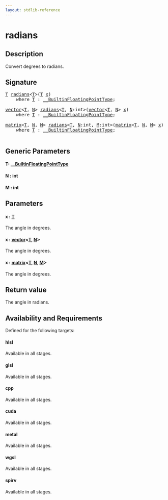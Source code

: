 ```yaml
---
layout: stdlib-reference
---
```


# radians

## Description

Convert degrees to radians.



## Signature 

<pre>
<a href="radians#typeparam-T" class="code_type">T</a> <a href="radians">radians</a>&lt;<a href="radians#typeparam-T" class="code_type">T</a>&gt;(<a href="radians#typeparam-T" class="code_type">T</a> <a href="radians#decl-x" class="code_param">x</a>)
    <span class='code_keyword'>where</span> <a href="radians#typeparam-T" class="code_type">T</a> : <a href="../interfaces/0_builtinfloatingpointtype-029hm/index" class="code_type">__BuiltinFloatingPointType</a>;

<a href="../types/vector/index" class="code_type">vector</a>&lt;<a href="radians#typeparam-T" class="code_type">T</a>, <a href="radians#decl-N" class="code_var">N</a>&gt; <a href="radians">radians</a>&lt;<a href="radians#typeparam-T" class="code_type">T</a>, <a href="radians#decl-N" class="code_var">N</a>:<span class="code_keyword">int</span>&gt;(<a href="../types/vector/index" class="code_type">vector</a>&lt;<a href="radians#typeparam-T" class="code_type">T</a>, <a href="radians#decl-N" class="code_var">N</a>&gt; <a href="radians#decl-x" class="code_param">x</a>)
    <span class='code_keyword'>where</span> <a href="radians#typeparam-T" class="code_type">T</a> : <a href="../interfaces/0_builtinfloatingpointtype-029hm/index" class="code_type">__BuiltinFloatingPointType</a>;

<a href="../types/matrix/index" class="code_type">matrix</a>&lt;<a href="radians#typeparam-T" class="code_type">T</a>, <a href="radians#decl-N" class="code_var">N</a>, <a href="radians#decl-M" class="code_var">M</a>&gt; <a href="radians">radians</a>&lt;<a href="radians#typeparam-T" class="code_type">T</a>, <a href="radians#decl-N" class="code_var">N</a>:<span class="code_keyword">int</span>, <a href="radians#decl-M" class="code_var">M</a>:<span class="code_keyword">int</span>&gt;(<a href="../types/matrix/index" class="code_type">matrix</a>&lt;<a href="radians#typeparam-T" class="code_type">T</a>, <a href="radians#decl-N" class="code_var">N</a>, <a href="radians#decl-M" class="code_var">M</a>&gt; <a href="radians#decl-x" class="code_param">x</a>)
    <span class='code_keyword'>where</span> <a href="radians#typeparam-T" class="code_type">T</a> : <a href="../interfaces/0_builtinfloatingpointtype-029hm/index" class="code_type">__BuiltinFloatingPointType</a>;

</pre>

## Generic Parameters

####  <a id="typeparam-T"></a>T: [\_\_BuiltinFloatingPointType](../interfaces/0_builtinfloatingpointtype-029hm/index)
####  <a id="decl-N"></a>N  : int
####  <a id="decl-M"></a>M  : int

## Parameters

####  <a id="decl-x"></a>x  : [T](radians#typeparam-T)
The angle in degrees.

####  <a id="decl-x"></a>x  : [vector](../types/vector/index)\<[T](../types/vector/index#typeparam-T), [N](../types/vector/index#decl-N)\>
The angle in degrees.

####  <a id="decl-x"></a>x  : [matrix](../types/matrix/index)\<[T](), [N](../types/matrix/index#decl-N), [M](../types/matrix/index#decl-M)\>
The angle in degrees.


## Return value
The angle in radians.


## Availability and Requirements

Defined for the following targets:

#### hlsl
Available in all stages.

#### glsl
Available in all stages.

#### cpp
Available in all stages.

#### cuda
Available in all stages.

#### metal
Available in all stages.

#### wgsl
Available in all stages.

#### spirv
Available in all stages.



